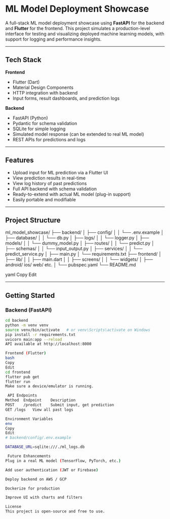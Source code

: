 # ML Model Deployment Showcase

A full-stack ML model deployment showcase using **FastAPI** for the backend and **Flutter** for the frontend. This project simulates a production-level interface for testing and visualizing deployed machine learning models, with support for logging and performance insights.

---

##  Tech Stack

**Frontend**
- Flutter (Dart)
- Material Design Components
- HTTP integration with backend
- Input forms, result dashboards, and prediction logs

**Backend**
- FastAPI (Python)
- Pydantic for schema validation
- SQLite for simple logging
- Simulated model response (can be extended to real ML model)
- REST APIs for predictions and logs

---

##  Features

- Upload input for ML prediction via a Flutter UI
- View prediction results in real-time
- View log history of past predictions
- Full API backend with schema validation
- Ready-to-extend with actual ML model (plug-in support)
- Easily portable and modifiable

---

##  Project Structure

ml_model_showcase/
├── backend/
│ ├── config/
│ │ └── .env.example
│ ├── database/
│ │ └── db.py
│ ├── logs/
│ │ └── logger.py
│ ├── models/
│ │ └── dummy_model.py
│ ├── routes/
│ │ └── predict.py
│ ├── schemas/
│ │ └── input_output.py
│ ├── services/
│ │ └── predict_service.py
│ ├── main.py
│ └── requirements.txt
├── frontend/
│ ├── lib/
│ │ ├── main.dart
│ │ ├── screens/
│ │ └── widgets/
│ ├── android/ ios/ web/ etc.
│ └── pubspec.yaml
└── README.md

yaml
Copy
Edit

---

##  Getting Started

### Backend (FastAPI)

```bash
cd backend
python -m venv venv
source venv/bin/activate   # or venv\Scripts\activate on Windows
pip install -r requirements.txt
uvicorn main:app --reload
API available at http://localhost:8000

Frontend (Flutter)
bash
Copy
Edit
cd frontend
flutter pub get
flutter run
Make sure a device/emulator is running.

 API Endpoints
Method	Endpoint	Description
POST	/predict	Submit input, get prediction
GET	/logs	View all past logs

Environment Variables
env
Copy
Edit
# backend/config/.env.example

DATABASE_URL=sqlite:///./ml_logs.db

 Future Enhancements
Plug in a real ML model (TensorFlow, PyTorch, etc.)

Add user authentication (JWT or Firebase)

Deploy backend on AWS / GCP

Dockerize for production

Improve UI with charts and filters

License
This project is open-source and free to use.